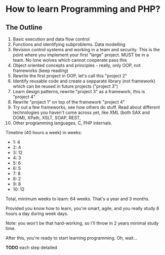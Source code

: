 # How to learn Programming and PHP?

## The Outline

1. Basic execution and data flow control
2. Functions and identifying subproblems. Data modelling
3. Revision control systems and working in a team and security. This is the
   point where you implement your first "large" project. MUST be in a team. No
   lone wolves which cannot cooperate pass this
4. Object oriented concepts and principles - really, only OOP, not frameworks
   (keep reading)
5. Rewrite the first project in OOP, let's call this "project 2"
6. Identify reusable code and create a sepparate library (not framework) which
   can be reused in future projects ("project 3")
7. Learn design patterns, rewrite "project 3" as a framework, this is "project
   4"
8. Rewrite "project 1" on top of the framework "project 4"
9. Try out a few frameworks, see how others do stuff. Read about different
   technologies you haven't come across yet, like XML (both SAX and DOM),
   XPath, XSLT, SOAP, REST,
10. Other programming languages, C, PHP internals.

Timeline (40 hours a week) in weeks:

* 1: 4
* 2: 4
* 3: 12
* 4: 3
* 5: 6
* 6: 5
* 7: 8
* 8: 2
* 9: 8
* 10: 12

Total, minimum weeks to learn: 64 weeks. That's a year and 3 months.

Provided you know how to learn, you're smart, agile, and you really study
8 hours a day during week days.

Note: you won't be that hard-working, so I'll throw in 2 years minimal study
time.

After this, you're ready to start learning programming. Oh, wait...

**TODO** each step detailed
